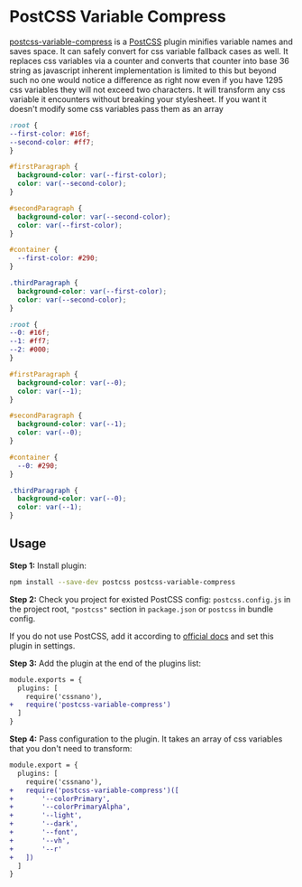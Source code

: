 # PostCSS Variable Compress

[postcss-variable-compress] is a [PostCSS] plugin minifies variable names and saves space. It can safely convert for css variable fallback cases as well. It replaces css variables via a counter and converts that counter into base 36 string as javascript inherent implementation is limited to this but beyond such no one would notice a difference as right now even if you have 1295 css variables they will not exceed two characters. It will transform any css variable it encounters without breaking your stylesheet. If you want it doesn't modify some css variables pass them as an array

[PostCSS]: https://github.com/postcss/postcss
[postcss-variable-compress]: https://github.com/navanshu/postcss-variable-compress

```css
:root {
--first-color: #16f;
--second-color: #ff7;
}

#firstParagraph {
  background-color: var(--first-color);
  color: var(--second-color);
}

#secondParagraph {
  background-color: var(--second-color);
  color: var(--first-color);
}

#container {
  --first-color: #290;
}

.thirdParagraph {
  background-color: var(--first-color);
  color: var(--second-color);
}
```

```css
:root {
--0: #16f;
--1: #ff7;
--2: #000;
}

#firstParagraph {
  background-color: var(--0);
  color: var(--1);
}

#secondParagraph {
  background-color: var(--1);
  color: var(--0);
}

#container {
  --0: #290;
}

.thirdParagraph {
  background-color: var(--0);
  color: var(--1);
}
```

## Usage

**Step 1:** Install plugin:

```sh
npm install --save-dev postcss postcss-variable-compress
```

**Step 2:** Check you project for existed PostCSS config: `postcss.config.js`
in the project root, `"postcss"` section in `package.json`
or `postcss` in bundle config.

If you do not use PostCSS, add it according to [official docs]
and set this plugin in settings.

**Step 3:** Add the plugin at the end of the plugins list:

```diff
module.exports = {
  plugins: [
    require('cssnano'),
+   require('postcss-variable-compress')
  ]
}
```

**Step 4:** Pass configuration to the plugin. It takes an array of css variables that you don't need to transform:

```diff
module.export = {
  plugins: [
    require('cssnano'),
+   require('postcss-variable-compress')([
+       '--colorPrimary',
+       '--colorPrimaryAlpha',
+       '--light',
+       '--dark',
+       '--font',
+       '--vh',
+       '--r'
+   ])
  ]  
}
```

[official docs]: https://github.com/postcss/postcss#usage
